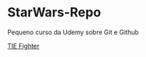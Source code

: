 # StarWars-Repo
Pequeno curso da Udemy sobre Git e Github

[TIE Fighter](Arthurdp.github.com/StarWars-Repo/master/TIE_Fighter_DICE.png)
